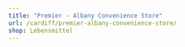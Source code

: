 ```yaml
---
title: "Premier - Albany Convenience Store"
url: /cardiff/premier-albany-convenience-store/
shop: Lebensmittel
---
```


